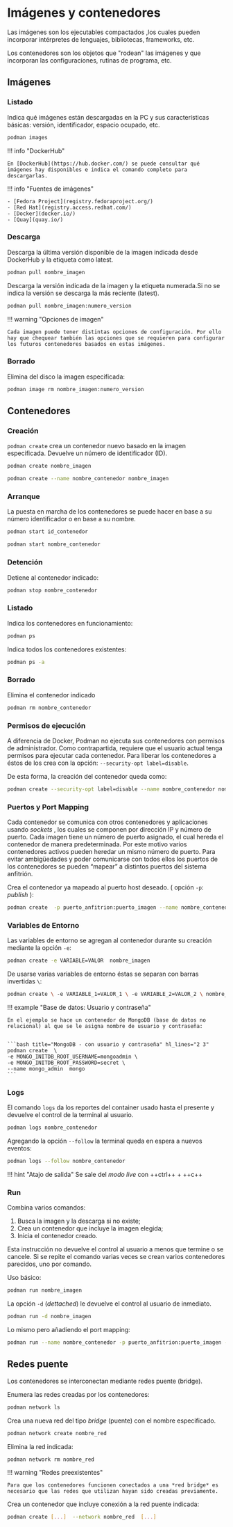 
# Imágenes y contenedores

Las imágenes son los ejecutables compactados ,los cuales pueden incorporar intérpretes de lenguajes, bibliotecas, frameworks, etc.


Los contenedores son los objetos que "rodean" las imágenes y que incorporan las configuraciones, rutinas de programa, etc.

## Imágenes

### Listado

Indica qué imágenes están descargadas en la PC y sus características básicas: versión, identificador, espacio ocupado, etc.

```bash title="Listar imágenes locales"
podman images
```


!!! info "DockerHub"

    En [DockerHub](https://hub.docker.com/) se puede consultar qué imágenes hay disponibles e indica el comando completo para descargarlas. 


!!! info "Fuentes de imágenes"

    - [Fedora Project](registry.fedoraproject.org/)
    - [Red Hat](registry.access.redhat.com/)
    - [Docker](docker.io/)
    - [Quay](quay.io/)



### Descarga


Descarga la última versión disponible de la imagen indicada desde DockerHub y la etiqueta como latest.

```bash title="Descargar imagen - Última release"
podman pull nombre_imagen
```
Descarga la versión indicada de la imagen  y la etiqueta numerada.Si no se indica la versión se descarga la más reciente (latest).

```bash title="Descargar imagen - version específica"
podman pull nombre_imagen:numero_version
```


!!! warning "Opciones de imagen"

    Cada imagen puede tener distintas opciones de configuración. Por ello hay que chequear también las opciones que se requieren para configurar los futuros contenedores basados en estas imágenes. 


### Borrado

Elimina del disco la imagen especificada:
```bash title="Eliminar imagen local"
podman image rm nombre_imagen:numero_version
```



## Contenedores

### Creación

`podman create` crea un contenedor nuevo basado en la imagen especificada. Devuelve un número de identificador (ID).

```bash title="Crear contenedor - nombre arbitrario"
podman create nombre_imagen
```

```bash title="Crear contenedor - con nombre"
podman create --name nombre_contenedor nombre_imagen
```


<!-- Crea un contenedor nuevo basado en la imagen especificada con el nombre indicado. -->

### Arranque

La puesta en marcha de los contenedores se puede hacer en base a su número identificador o en base a su nombre.

<!-- Pone en funcionamiento el contenedor identificado por ID. -->
```bash title="Arranque - por ID"
podman start id_contenedor
```
<!-- Pone en funcionamiento el contenedor indicado por nombre. -->
```bash title="Arranque - por nombre"
podman start nombre_contenedor
```

### Detención

Detiene al contenedor indicado:
```bash title="Detención - por nombre"
podman stop nombre_contenedor
```

### Listado

Indica los contenedores en funcionamiento:

```bash title="Listado - en funcionamiento"
podman ps
```
Indica todos los contenedores existentes:

```bash title="Listado - todos"
podman ps -a
```

### Borrado

Elimina el contenedor indicado
```bash title="Borrado de contenedor"
podman rm nombre_contenedor
```

### Permisos de ejecución


A diferencia de Docker, Podman no ejecuta sus contenedores con permisos de administrador. Como contrapartida, requiere que el usuario actual tenga permisos para ejecutar cada contenedor. Para liberar los contenedores a éstos de los crea con la opción: `--security-opt label=disable`.

De esta forma, la creación del contenedor queda como:


```bash title="Crear contenedor - con nombre"
podman create --security-opt label=disable --name nombre_contenedor nombre_imagen
```


### Puertos y Port Mapping


Cada contenedor se comunica con otros contenedores y aplicaciones usando *sockets* , los cuales se componen por dirección IP y número de puerto. Cada imagen tiene un número de puerto asignado, el cual hereda el contenedor de manera predeterminada.  Por este motivo varios contenedores activos pueden heredar un mismo número de puerto. Para evitar ambigüedades y poder comunicarse con todos ellos los puertos de los contenedores se pueden “mapear” a distintos  puertos del sistema anfitrión.

Crea el contenedor ya mapeado al puerto host deseado. ( opción `-p`: *publish* ):

```bash title="Contenedor - con port mapping"
podman create  -p puerto_anfitrion:puerto_imagen --name nombre_contenedor nombre_imagen
```



### Variables de Entorno


Las variables de entorno se agregan al contenedor durante su creación mediante la opción `-e`: 


```bash title="Crear contenedor - con variable entorno"
podman create -e VARIABLE=VALOR  nombre_imagen
```

De usarse varias variables de entorno éstas se separan con barras invertidas `\`:


```bash title="Crear contenedor - con varias variables entorno"
podman create \ -e VARIABLE_1=VALOR_1 \ -e VARIABLE_2=VALOR_2 \ nombre_imagen
```

!!! example "Base de datos: Usuario y contraseña"

    En el ejemplo se hace un contenedor de MongoDB (base de datos no relacional) al que se le asigna nombre de usuario y contraseña:


    ```bash title="MongoDB - con usuario y contraseña" hl_lines="2 3"
    podman create  \
	-e MONGO_INITDB_ROOT_USERNAME=mongoadmin \
	-e MONGO_INITDB_ROOT_PASSWORD=secret \
	--name mongo_admin  mongo 
    ```
    




### Logs

El comando `logs` da los reportes del container usado hasta el presente y devuelve el control de la terminal al usuario.

```bash  title="mensajes de log"
podman logs nombre_contenedor
```

Agregando la opción `--follow` la terminal queda en espera a nuevos eventos:


```bash title="mensajes de log - modo live"
podman logs --follow nombre_contenedor
```

!!! hint "Atajo de salida"
    Se sale del *modo live* con ++ctrl++ + ++c++


### Run


Combina varios comandos:

1. Busca la imagen y la descarga si no existe;
2. Crea un contenedor que incluye la imagen elegida;
3. Inicia el contenedor creado.

Esta instrucción no devuelve el control al usuario a menos que termine o se cancele. Si se repite el comando varias veces se crean varios contenedores parecidos, uno por comando.

Uso básico:

```bash
podman run nombre_imagen
```

La opción `-d` (*dettached*) le devuelve el control al usuario de inmediato.

```bash
podman run -d nombre_imagen
```

Lo mismo pero añadiendo el port mapping:
```bash
podman run --name nombre_contenedor -p puerto_anfitrion:puerto_imagen -d nombre_imagen
```





## Redes puente

Los contenedores se interconectan mediante redes puente (bridge).

Enumera las redes creadas por los contenedores:

```bash
podman network ls
```

Crea una nueva red del tipo *bridge* (puente) con el nombre especificado.

```bash
podman network create nombre_red
```

Elimina la red indicada:
```bash
podman network rm nombre_red
```


!!! warning "Redes preexistentes"
    
    Para que los contenedores funcionen conectados a una *red bridge* es necesario que las redes que utilizan hayan sido creadas previamente.



Crea un contenedor que incluye conexión a la red puente indicada:

```bash
podman create [...]  --network nombre_red  [...]
```













